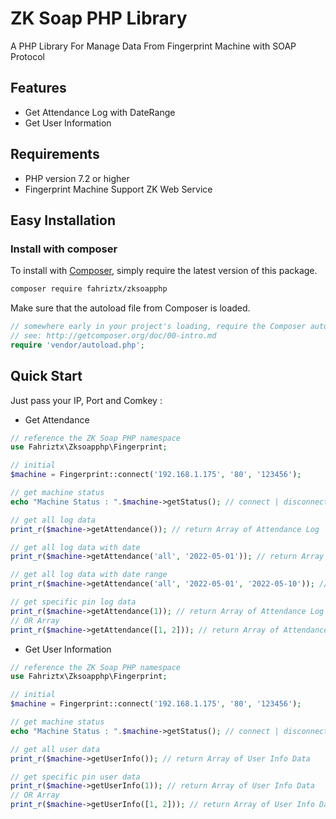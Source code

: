 ZK Soap PHP Library
======

A PHP Library For Manage Data From Fingerprint Machine with SOAP Protocol

## Features

 * Get Attendance Log with DateRange
 * Get User Information

## Requirements

 * PHP version 7.2 or higher
 * Fingerprint Machine Support ZK Web Service

## Easy Installation

### Install with composer

To install with [Composer](https://getcomposer.org/), simply require the
latest version of this package.

```bash
composer require fahriztx/zksoapphp
```

Make sure that the autoload file from Composer is loaded.

```php
// somewhere early in your project's loading, require the Composer autoloader
// see: http://getcomposer.org/doc/00-intro.md
require 'vendor/autoload.php';

```

## Quick Start

Just pass your IP, Port and Comkey :

* Get Attendance

```php
// reference the ZK Soap PHP namespace
use Fahriztx\Zksoapphp\Fingerprint;

// initial
$machine = Fingerprint::connect('192.168.1.175', '80', '123456');

// get machine status
echo "Machine Status : ".$machine->getStatus(); // connect | disconnect

// get all log data
print_r($machine->getAttendance()); // return Array of Attendance Log

// get all log data with date
print_r($machine->getAttendance('all', '2022-05-01')); // return Array of Attendance Log

// get all log data with date range
print_r($machine->getAttendance('all', '2022-05-01', '2022-05-10')); // return Array of Attendance Log

// get specific pin log data
print_r($machine->getAttendance(1)); // return Array of Attendance Log
// OR Array
print_r($machine->getAttendance([1, 2])); // return Array of Attendance Log

```

* Get User Information

```php
// reference the ZK Soap PHP namespace
use Fahriztx\Zksoapphp\Fingerprint;

// initial
$machine = Fingerprint::connect('192.168.1.175', '80', '123456');

// get machine status
echo "Machine Status : ".$machine->getStatus(); // connect | disconnect

// get all user data
print_r($machine->getUserInfo()); // return Array of User Info Data

// get specific pin user data
print_r($machine->getUserInfo(1)); // return Array of User Info Data
// OR Array
print_r($machine->getUserInfo([1, 2])); // return Array of User Info Data

```

